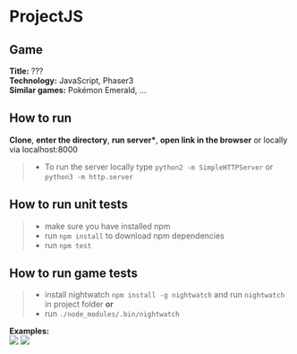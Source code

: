 # ProjectJS

## Game

**Title:** ???  
**Technology:** JavaScript, Phaser3  
**Similar games:** Pokémon Emerald, ...  

## How to run

**Clone**, **enter the directory**, **run server\***, **open link in the browser** or locally via localhost:8000

> - To run the server locally type `python2 -m SimpleHTTPServer` or `python3 -m http.server`

## How to run unit tests

> - make sure you have installed npm
> - run `npm install` to download npm dependencies
> - run `npm test`

## How to run game tests

> - install nightwatch `npm install -g nightwatch` and run `nightwatch` in project folder
> **or**
> -  run `./node_modules/.bin/nightwatch`



**Examples:**  
![](https://techkids.vn/blog/wp-content/uploads/2017/03/browser-quest-open-source-multiplayer-game.jpg)
![](http://www.emuinfo.pl/info/screeny/4/42206%5B3%5D.jpg)
